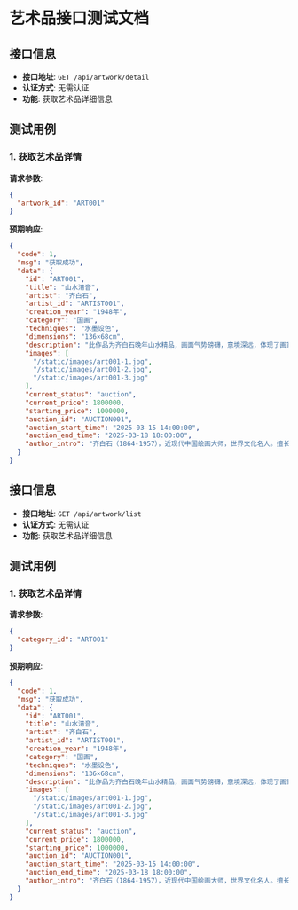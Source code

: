 # 艺术品接口测试文档

## 接口信息
- **接口地址**: `GET /api/artwork/detail`
- **认证方式**: 无需认证
- **功能**: 获取艺术品详细信息

## 测试用例

### 1. 获取艺术品详情

**请求参数**:
```json
{
  "artwork_id": "ART001"
}
```

**预期响应**:
```json
{
  "code": 1,
  "msg": "获取成功",
  "data": {
    "id": "ART001",
    "title": "山水清音",
    "artist": "齐白石",
    "artist_id": "ARTIST001",
    "creation_year": "1948年",
    "category": "国画",
    "techniques": "水墨设色",
    "dimensions": "136×68cm",
    "description": "此作品为齐白石晚年山水精品，画面气势磅礴，意境深远，体现了画家对自然的深刻感悟。",
    "images": [
      "/static/images/art001-1.jpg",
      "/static/images/art001-2.jpg",
      "/static/images/art001-3.jpg"
    ],
    "current_status": "auction",
    "current_price": 1800000,
    "starting_price": 1000000,
    "auction_id": "AUCTION001",
    "auction_start_time": "2025-03-15 14:00:00",
    "auction_end_time": "2025-03-18 18:00:00",
    "author_intro": "齐白石（1864-1957），近现代中国绘画大师，世界文化名人。擅长花鸟、虫鱼、山水、人物，笔墨雄浑滋润，色彩浓艳明快，造型简练生动，意境淳厚朴实。"
  }
}
```
## 接口信息
- **接口地址**: `GET /api/artwork/list`
- **认证方式**: 无需认证
- **功能**: 获取艺术品详细信息

## 测试用例

### 1. 获取艺术品详情

**请求参数**:
```json
{
  "category_id": "ART001"
}
```

**预期响应**:
```json
{
  "code": 1,
  "msg": "获取成功",
  "data": {
    "id": "ART001",
    "title": "山水清音",
    "artist": "齐白石",
    "artist_id": "ARTIST001",
    "creation_year": "1948年",
    "category": "国画",
    "techniques": "水墨设色",
    "dimensions": "136×68cm",
    "description": "此作品为齐白石晚年山水精品，画面气势磅礴，意境深远，体现了画家对自然的深刻感悟。",
    "images": [
      "/static/images/art001-1.jpg",
      "/static/images/art001-2.jpg",
      "/static/images/art001-3.jpg"
    ],
    "current_status": "auction",
    "current_price": 1800000,
    "starting_price": 1000000,
    "auction_id": "AUCTION001",
    "auction_start_time": "2025-03-15 14:00:00",
    "auction_end_time": "2025-03-18 18:00:00",
    "author_intro": "齐白石（1864-1957），近现代中国绘画大师，世界文化名人。擅长花鸟、虫鱼、山水、人物，笔墨雄浑滋润，色彩浓艳明快，造型简练生动，意境淳厚朴实。"
  }
}
```